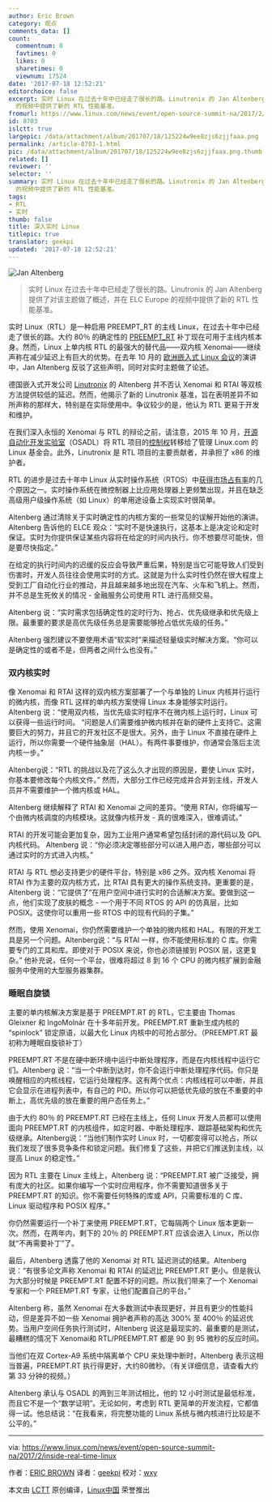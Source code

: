```yaml
---
author: Eric Brown
category: 观点
comments_data: []
count:
  commentnum: 0
  favtimes: 0
  likes: 0
  sharetimes: 0
  viewnum: 17524
date: '2017-07-18 12:52:21'
editorchoice: false
excerpt: 实时 Linux 在过去十年中已经走了很长的路。Linutronix 的 Jan Altenberg 提供了对该主题做了概述，并在 ELC Europe
  的视频中提供了新的 RTL 性能基准。
fromurl: https://www.linux.com/news/event/open-source-summit-na/2017/2/inside-real-time-linux
id: 8703
islctt: true
largepic: /data/attachment/album/201707/18/125224w9ee8zjs6zjjfaaa.png
permalink: /article-8703-1.html
pic: /data/attachment/album/201707/18/125224w9ee8zjs6zjjfaaa.png.thumb.jpg
related: []
reviewer: ''
selector: ''
summary: 实时 Linux 在过去十年中已经走了很长的路。Linutronix 的 Jan Altenberg 提供了对该主题做了概述，并在 ELC Europe
  的视频中提供了新的 RTL 性能基准。
tags:
- RTL
- 实时
thumb: false
title: 深入实时 Linux
titlepic: true
translator: geekpi
updated: '2017-07-18 12:52:21'
---
```


![Jan Altenberg](/data/attachment/album/201707/18/125224w9ee8zjs6zjjfaaa.png "Jan Altenberg")



> 
> 实时 Linux 在过去十年中已经走了很长的路。Linutronix 的 Jan Altenberg 提供了对该主题做了概述，并在 ELC Europe 的视频中提供了新的 RTL 性能基准。
> 
> 
> 


实时 Linux（RTL）是一种启用 PREEMPT\_RT 的主线 Linux，在过去十年中已经走了很长的路。大约 80％ 的确定性的 [PREEMPT\_RT](https://www.linux.com/blog/intro-real-time-linux-embedded-developers) 补丁现在可用于主线内核本身。然而，Linux 上单内核 RTL 的最强大的替代品——双内核 Xenomai——继续声称在减少延迟上有巨大的优势。在去年 10 月的 [欧洲嵌入式 Linux 会议](http://events.linuxfoundation.org/events/archive/2016/embedded-linux-conference-europe)的演讲中，Jan Altenberg 反驳了这些声明，同时对实时主题做了论述。


德国嵌入式开发公司 [Linutronix](https://linutronix.de/) 的 Altenberg 并不否认 Xenomai 和 RTAI 等双核方法提供较低的延迟。然而，他揭示了新的 Linutronix 基准，旨在表明差异不如所声称的那样大，特别是在实际使用中。争议较少的是，他认为 RTL 更易于开发和维护。


在我们深入永恒的 Xenomai 与 RTL 的辩论之前，请注意，2015 年 10 月，[开源自动化开发实验室](http://archive.linuxgizmos.com/celebrating-the-open-source-automation-development-labs-first-birthday/)（OSADL）将 RTL 项目的[控制权](http://linuxgizmos.com/real-time-linux-shacks-up-with-the-linux-foundation/)转移给了管理 Linux.com 的 Linux 基金会。此外，Linutronix 是 RTL 项目的主要贡献者，并承担了 x86 的维护者。


RTL 的进步是过去十年中 Linux 从实时操作系统（RTOS）中[获得市场占有率](https://www.linux.com/news/embedded-linux-keeps-growing-amid-iot-disruption-says-study)的几个原因之一。实时操作系统在微控制器上比应用处理器上更频繁出现，并且在缺乏高级用户级操作系统（如 Linux）的单用途设备上实现实时很简单。


Altenberg 通过清除关于实时确定性的内核方案的一些常见的误解开始他的演讲。Altenberg 告诉他的 ELCE 观众：“实时不是快速执行，这基本上是决定论和定时保证。实时为你提供保证某些内容将在给定的时间内执行。你不想要尽可能快，但是要尽快指定。”


在给定的执行时间内的迟缓的反应会导致严重后果，特别是当它可能导致人们受到伤害时，开发人员往往会使用实时的方式。这就是为什么实时性仍然在很大程度上受到工厂自动化行业的推动，并且越来越多地出现在汽车、火车和飞机上。然而，并不总是生死攸关的情况 - 金融服务公司使用 RTL 进行高频交易。


Altenberg 说：“实时需求包括确定性的定时行为、抢占、优先级继承和优先级上限。最重要的要求是高优先级任务总是需要能够抢占低优先级的任务。”


Altenberg 强烈建议不要使用术语“软实时”来描述轻量级实时解决方案。“你可以是确定性的或者不是，但两者之间什么也没有。”


### 双内核实时


像 Xenomai 和 RTAI 这样的双内核方案部署了一个与单独的 Linux 内核并行运行的微内核，而像 RTL 这样的单内核方案使得 Linux 本身能够实时运行。Altenberg 说：“使用双内核，当优先级实时程序不在微内核上运行时，Linux 可以获得一些运行时间。 “问题是人们需要维护微内核并在新的硬件上支持它。这需要巨大的努力，并且它的开发社区不是很大。另外，由于 Linux 不直接在硬件上运行，所以你需要一个硬件抽象层（HAL）。有两件事要维护，你通常会落后主流内核一步。”


Altenberg说：“RTL 的挑战以及花了这么久才出现的原因是，要使 Linux 实时，你基本要修改每个内核文件。” 然而，大部分工作已经完成并合并到主线，开发人员并不需要维护一个微内核或 HAL。


Altenberg 继续解释了 RTAI 和 Xenomai 之间的差异。“使用 RTAI，你将编写一个由微内核调度的内核模块。这就像内核开发 - 真的很难深入，很难调试。”


RTAI 的开发可能会更加复杂，因为工业用户通常希望包括封闭的源代码以及 GPL 内核代码。 Altenberg 说：“你必须决定哪些部分可以进入用户态，哪些部分可以通过实时的方式进入内核。”


RTAI 与 RTL 想必支持更少的硬件平台，特别是 x86 之外。双内核 Xenomai 将 RTAI 作为主要的双内核方式，比 RTAI 具有更大的操作系统支持。更重要的是，Altenberg 说：“它提供了“在用户空间中进行实时的合适解决方案。要做到这一点，他们实现了皮肤的概念 - 一个用于不同 RTOS 的 API 的仿真层，比如 POSIX。这使你可以重用一些 RTOS 中的现有代码的子集。”


然而，使用 Xenomai，你仍然需要维护一个单独的微内核和 HAL。有限的开发工具是另一个问题。Altenberg说：“与 RTAI 一样，你不能使用标准的 C 库。你需要专门的工具和库。即使对于 POSIX 来说，你也必须链接到 POSIX 层，这更复杂。” 他补充说，任何一个平台，很难将超过 8 到 16 个 CPU 的微内核扩展到金融服务中使用的大型服务器集群。


### 睡眠自旋锁


主要的单内核解决方案是基于 PREEMPT.RT 的 RTL，它主要由 Thomas Gleixner 和 IngoMolnár 在十多年前开发。PREEMPT.RT 重新生成内核的 “spinlock” 锁定原语，以最大化 Linux 内核中的可抢占部分。（PREEMPT.RT 最初称为睡眠自旋锁补丁）


PREEMPT.RT 不是在硬中断环境中运行中断处理程序，而是在内核线程中运行它们。Altenberg 说：“当一个中断到达时，你不会运行中断处理程序代码。你只是唤醒相应的内核线程，它运行处理程序。这有两个优点：内核线程可以中断，并且它会显示在进程列表中，有自己的 PID。所以你可以把低优先级的放在不重要的中断上，高优先级的放在重要的用户态任务上。”


由于大约 80％ 的 PREEMPT.RT 已经在主线上，任何 Linux 开发人员都可以使用面向 PREEMPT.RT 的内核组件，如定时器、中断处理程序、跟踪基础架构和优先级继承。Altenberg说：“当他们制作实时 Linux 时，一切都变得可以抢占，所以我们发现了很多竞争条件和锁定问题。我们修复了这些，并把它们推送到主线，以提高 Linux 的稳定性。”


因为 RTL 主要在 Linux 主线上，Altenberg 说：“PREEMPT.RT 被广泛接受，拥有庞大的社区。如果你编写一个实时应用程序，你不需要知道很多关于 PREEMPT.RT 的知识。你不需要任何特殊的库或 API，只需要标准的 C 库、Linux 驱动程序和 POSIX 程序。”


你仍然需要运行一个补丁来使用 PREEMPT.RT，它每隔两个 Linux 版本更新一次。然而，在两年内，剩下的 20％ 的 PREEMPT.RT 应该会进入 Linux，所以你就“不再需要补丁”了。


最后，Altenberg 透露了他的 Xenomai 对 RTL 延迟测试的结果。Altenberg说：“有很多论文声称 Xenomai 和 RTAI 的延迟比 PREEMPT.RT 更小。但是我认为大部分时候是 PREEMPT.RT 配置不好的问题。所以我们带来了一个 Xenomai 专家和一个 PREEMPT.RT 专家，让他们配置自己的平台。”


Altenberg 称，虽然 Xenomai 在大多数测试中表现更好，并且有更少的性能抖动，但是差异不如一些 Xenomai 拥护者声称的高达 300% 至 400％ 的延迟优势。当用户空间任务执行测试时，Altenberg 说这是最现实的、最重要的是测试，最糟糕的情况下 Xenomai和 RTL/PREEMPT.RT 都是 90 到 95 微秒的反应时间。


当他们在双 Cortex-A9 系统中隔离单个 CPU 来处理中断时，Altenberg 表示这相当普遍，PREEMPT.RT 执行得更好，大约80微秒。（有关详细信息，请查看大约第 33 分钟的视频。）


Altenberg 承认与 OSADL 的两到三年测试相比，他的 12 小时测试是最低标准，而且它不是一个“数学证明”。无论如何，考虑到 RTL 更简单的开发流程，它都值得一试。他总结说：“在我看来，将完整功能的 Linux 系统与微内核进行比较是不公平的。”




---


via: <https://www.linux.com/news/event/open-source-summit-na/2017/2/inside-real-time-linux>


作者：[ERIC BROWN](https://www.linux.com/users/ericstephenbrown) 译者：[geekpi](https://github.com/geekpi) 校对：[wxy](https://github.com/wxy)


本文由 [LCTT](https://github.com/LCTT/TranslateProject) 原创编译，[Linux中国](https://linux.cn/) 荣誉推出